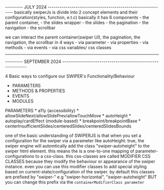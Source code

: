 ---------  JULY 2024  ------------------------------------------------------------
basically swiperJs is divide into 2 concept elements and their configuration(styles, function, e.t.c)
basically it has 6 components 
    - the parent container, 
    - the slides wrapper
    - the slides
    - the pagination
    - the navigation
    - the scrollbar

we can interact the parent container(swiper UI), the pagination, the navigation, the scrollbar in 4 ways
    - via parameter
    - via properties
    - via methods
    - via events
    - via css variables/ css classes


--------------------------------------------------------------------------------





---------  SEPTEMBER 2024  ------------------------------------------------------------

4 Basic ways to configure our SWIPER's Functionality/Behaviour
* PARAMETERS
* METHODS & PROPERTIES
* EVENTS
* MODULES


PARAMETERS
    * a11y (accessibility)
    * allowSlideNext/allowSlidePrev/allowTouchMove
    * autoHeight
    * autoplay/cardEffect (module-based)
    * breakpoint/breakpointBase
    * centerInsufficientSlides/centeredSlides/centeredSlidesBounds


one of the basic understanding of SWIPERJS is that when you set a configuration for the swiper via a parameter like autoHeight: true, the swiper engine will automtically add the class "swiper-autoheight" to the swiper html element. this means the is a one-to-one mapping of parameter-configurations to a css-class. this css-classes are called MODIFIER CSS CLASSES because they modify the behaviour or appearance of the swiper instance. even you can use this modifier classes to add special styling based on current-state/configuration of the swiper. by default this classes are prefixed by "swiper-" e.g "swiper-horizontal", "swiper-autoheight" BUT you can change this prefix via the `containerModifierClass parameter`


    
